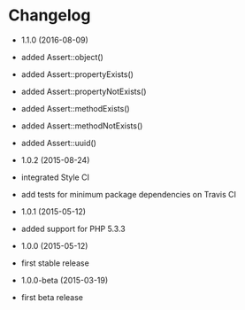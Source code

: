 Changelog
=========

* 1.1.0 (2016-08-09)

 * added  Assert::object() 
 * added  Assert::propertyExists() 
 * added  Assert::propertyNotExists() 
 * added  Assert::methodExists() 
 * added  Assert::methodNotExists() 
 * added  Assert::uuid() 

* 1.0.2 (2015-08-24)

 * integrated Style CI
 * add tests for minimum package dependencies on Travis CI

* 1.0.1 (2015-05-12)

 * added support for PHP 5.3.3

* 1.0.0 (2015-05-12)

 * first stable release

* 1.0.0-beta (2015-03-19)

 * first beta release
